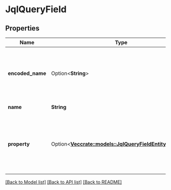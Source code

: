 # JqlQueryField

## Properties

Name | Type | Description | Notes
------------ | ------------- | ------------- | -------------
**encoded_name** | Option<**String**> | The encoded name of the field, which can be used directly in a JQL query. | [optional]
**name** | **String** | The name of the field. | 
**property** | Option<[**Vec<crate::models::JqlQueryFieldEntityProperty>**](JqlQueryFieldEntityProperty.md)> | When the field refers to a value in an entity property, details of the entity property value. | [optional]

[[Back to Model list]](../README.md#documentation-for-models) [[Back to API list]](../README.md#documentation-for-api-endpoints) [[Back to README]](../README.md)


